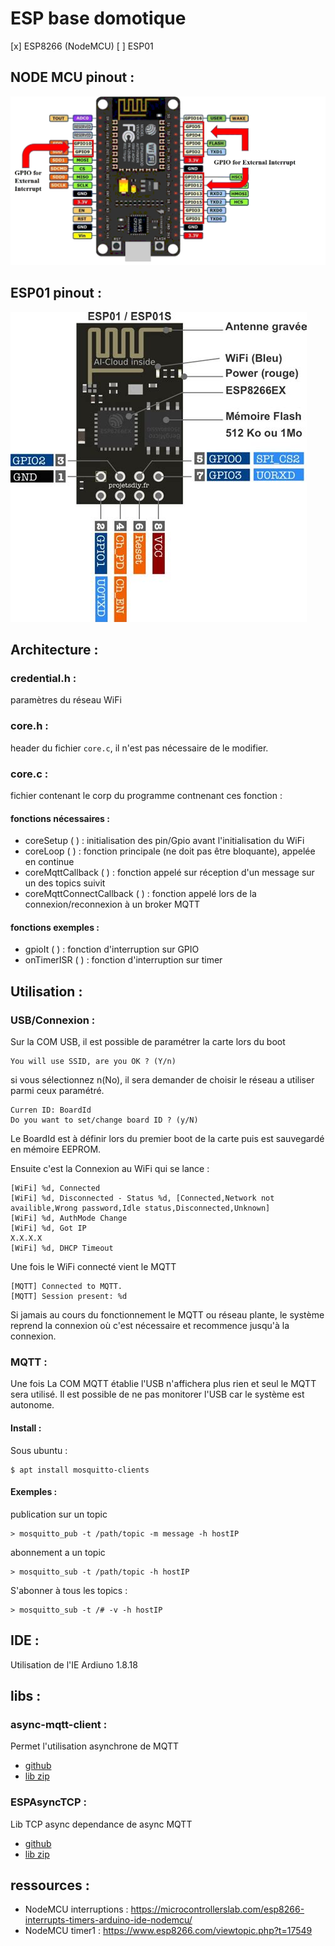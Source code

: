 # ESP base domotique

[x] ESP8266 (NodeMCU)
[ ] ESP01

## NODE MCU pinout :
![NodeMCU ESP8266](res/NodeMCU.png "NodeMUC pin/interrupts")

## ESP01 pinout :
![NodeMCU ESP8266](res/esp01.jpeg "ESP01 pin/interrupts")

## Architecture :
### credential.h :
paramètres du réseau WiFi

### core.h :
header du fichier `core.c`, il n'est pas nécessaire de le modifier.

### core.c :
fichier contenant le corp du programme contnenant ces fonction :

#### fonctions nécessaires :
 - coreSetup ( ) : initialisation des pin/Gpio avant l'initialisation du WiFi
 - coreLoop ( ) : fonction principale (ne doit pas être bloquante), appelée en continue
 - coreMqttCallback ( ) : fonction appelé sur réception d'un message sur un des topics suivit
 - coreMqttConnectCallback ( ) : fonction appelé lors de la connexion/reconnexion à un broker MQTT

#### fonctions exemples :
 - gpioIt ( ) : fonction d'interruption sur GPIO
 - onTimerISR ( ) : fonction d'interruption sur timer

## Utilisation :
### USB/Connexion :
Sur la COM USB, il est possible de paramétrer la carte lors du boot

```
You will use SSID, are you OK ? (Y/n)
```
si vous sélectionnez n(No), il sera demander de choisir le réseau a utiliser parmi ceux paramétré.

```
Curren ID: BoardId
Do you want to set/change board ID ? (y/N)
```

Le BoardId est à définir lors du premier boot de la carte puis est sauvegardé en mémoire EEPROM.

Ensuite c'est la Connexion au WiFi qui se lance :
```
[WiFi] %d, Connected
[WiFi] %d, Disconnected - Status %d, [Connected,Network not availible,Wrong password,Idle status,Disconnected,Unknown]
[WiFi] %d, AuthMode Change
[WiFi] %d, Got IP
X.X.X.X
[WiFi] %d, DHCP Timeout
```

Une fois le WiFi connecté vient le MQTT
```
[MQTT] Connected to MQTT.
[MQTT] Session present: %d
```

Si jamais au cours du fonctionnement le MQTT ou réseau plante, le système reprend la connexion où c'est nécessaire et recommence jusqu'à la connexion.

### MQTT :
Une fois La COM MQTT établie l'USB n'affichera plus rien et seul le MQTT sera utilisé. Il est possible de ne pas monitorer l'USB car le système est autonome.

#### Install :
Sous ubuntu :
```
$ apt install mosquitto-clients
```

#### Exemples :
publication sur un topic
```
> mosquitto_pub -t /path/topic -m message -h hostIP
```

abonnement a un topic
```
> mosquitto_sub -t /path/topic -h hostIP
```

S'abonner à tous les topics :
```
> mosquitto_sub -t /# -v -h hostIP
```

## IDE :
Utilisation de l'IE Ardiuno 1.8.18

## libs :
### async-mqtt-client :
Permet l'utilisation asynchrone de MQTT
 - [github](https://github.com/marvinroger/async-mqtt-client)
 - [lib zip](https://codeload.github.com/marvinroger/async-mqtt-client/zip/refs/heads/develop)

### ESPAsyncTCP :
Lib TCP async dependance de async MQTT
 - [github](https://github.com/me-no-dev/ESPAsyncTCP)
 - [lib zip](https://codeload.github.com/me-no-dev/ESPAsyncTCP/zip/refs/heads/master)

## ressources :
 - NodeMCU interruptions : https://microcontrollerslab.com/esp8266-interrupts-timers-arduino-ide-nodemcu/
 - NodeMCU timer1 : https://www.esp8266.com/viewtopic.php?t=17549